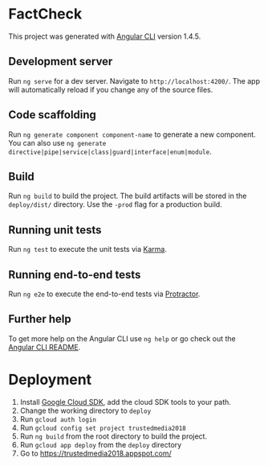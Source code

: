 
# FactCheck

This project was generated with [Angular CLI](https://github.com/angular/angular-cli) version 1.4.5.

## Development server

Run `ng serve` for a dev server. Navigate to `http://localhost:4200/`. The app will automatically reload if you change any of the source files.

## Code scaffolding

Run `ng generate component component-name` to generate a new component. You can also use `ng generate directive|pipe|service|class|guard|interface|enum|module`.

## Build

Run `ng build` to build the project. The build artifacts will be stored in the `deploy/dist/` directory. Use the `-prod` flag for a production build.

## Running unit tests

Run `ng test` to execute the unit tests via [Karma](https://karma-runner.github.io).

## Running end-to-end tests

Run `ng e2e` to execute the end-to-end tests via [Protractor](http://www.protractortest.org/).

## Further help

To get more help on the Angular CLI use `ng help` or go check out the [Angular CLI README](https://github.com/angular/angular-cli/blob/master/README.md).

# Deployment
1. Install [Google Cloud SDK](https://cloud.google.com/sdk/docs/#install_the_latest_cloud_tools_version_cloudsdk_current_version), add the cloud SDK tools to your path.
2. Change the working directory to `deploy`
2. Run `gcloud auth login`
3. Run `gcloud config set project trustedmedia2018`
4. Run `ng build` from the root directory to build the project.
5. Run `gcloud app deploy` from the `deploy` directory
6. Go to https://trustedmedia2018.appspot.com/
